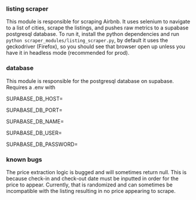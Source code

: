 ### listing scraper
This module is  responsible for scraping Airbnb. It uses selenium to navigate to a list of cities, scrape the listings, and pushes raw metrics to a supabase postgresql database.
To run it, install the python dependencies and run `python scraper_modules/listing_scraper.py`, by default it uses the geckodriver (Firefox), so you should see that browser open up unless you have it in headless mode (recommended for prod).

### database
This module is responsible for the postgresql database on supabase. Requires a .env with

SUPABASE_DB_HOST=

SUPABASE_DB_PORT=

SUPABASE_DB_NAME=

SUPABASE_DB_USER=

SUPABASE_DB_PASSWORD=

### known bugs
The price extraction logic is bugged and will sometimes return null. This is because check-in and check-out date must be inputted in order for the price to appear. Currently, that is randomized and can sometimes be incompatible with the listing resulting in no price appearing to scrape.

